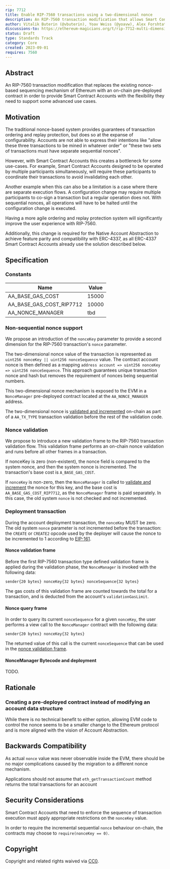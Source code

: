 ```yaml
---
rip: 7712
title: Enable RIP-7560 transactions using a two-dimensional nonce
description: An RIP-7560 transaction modification that allows Smart Contract Accounts to define their own transaction sequencing
author: Vitalik Buterin (@vbuterin), Yoav Weiss (@yoavw), Alex Forshtat (@forshtat), Dror Tirosh (@drortirosh), Shahaf Nacson (@shahafn)
discussions-to: https://ethereum-magicians.org/t/rip-7712-multi-dimensional-256-bit-nonce-for-rip-7560-account-abstraction-transactions/20094
status: Draft
type: Standards Track
category: Core
created: 2023-09-01
requires: 7560
---
```


## Abstract

An RIP-7560 transaction modification that replaces the existing nonce-based sequencing mechanism
of Ethereum with an on-chain pre-deployed contract in order to provide Smart Contract Accounts
with the flexibility they need to support some advanced use cases.

## Motivation

The traditional nonce-based system provides guarantees of transaction ordering and replay protection,
but does so at the expanse of configurability.
Accounts are not able to express their intentions like "allow these three transactions to be mined in
whatever order" or "these two sets of transactions must have separate sequential nonces".

However, with Smart Contract Accounts this creates a bottleneck for some use-cases.
For example, Smart Contract Accounts designed to be operated by multiple participants simultaneously,
will require these participants to coordinate their transactions to avoid invalidating each other.

Another example when this can also be a limitation is a case where there are separate execution flows.
A configuration change may require multiple participants to co-sign a transaction but a regular operation does not.
With sequential nonces, all operations will have to be halted until the configuration change is executed.

Having a more agile ordering and replay protection system will significantly improve the user experience with RIP-7560.

Additionally, this change is required for the Native Account Abstraction to achieve feature parity and compatibility
with ERC-4337, as all ERC-4337 Smart Contract Accounts already use the solution described below.

## Specification

### Constants

| Name                     | Value |
|--------------------------|-------|
| AA_BASE_GAS_COST         | 15000 |
| AA_BASE_GAS_COST_RIP7712 | 10000 |
| AA_NONCE_MANAGER         | tbd   |

### Non-sequential nonce support


We propose an introduction of the `nonceKey` parameter to provide a second dimension
for the RIP-7560 transaction's `nonce` parameter.

The two-dimensional nonce value of the transaction is represented as `uint256 nonceKey || uint256 nonceSequence` value.
The contract account nonce is then defined as a mapping `address account => uint256 nonceKey => uint256 nonceSequence`.
This approach guarantees unique transaction nonce and hash but removes the requirement of nonces being sequential
numbers.

This two-dimensional nonce mechanism is exposed to the EVM in a `NonceManager` pre-deployed contract
located at the `AA_NONCE_MANAGER` address.

The two-dimensional nonce is [validated and incremented](#nonce-validation-frame) on-chain
as part of a `AA_TX_TYPE` transaction validation before the rest of the validation code.

### Nonce validation

We propose to introduce a new validation frame to the RIP-7560 transaction validation flow.
This validation frame performs an on-chain nonce validation and runs before all other frames in a transaction.

If nonceKey is zero (non-existent), the nonce field is compared to the system nonce,
and then the system nonce is incremented.
The transaction's base cost is `A_BASE_GAS_COST`.

If `nonceKey` is non-zero, then the `NonceManager` is called to [validate and increment](#nonce-validation-frame)
the nonce for this key, and the base cost is `AA_BASE_GAS_COST_RIP7712`, as the `NonceManager` frame is paid separately.
In this case, the old system `nonce` is not checked and not incremented.

### Deployment transaction

During the account deployment transaction, the `nonceKey` MUST be zero.
The old system `nonce` parameter is not incremented before the transaction:
the `CREATE` or `CREATE2` opcode used by the deployer
will cause the nonce to be incremented to 1 according to [EIP-161](https://eips.ethereum.org/EIPS/eip-161).

#### Nonce validation frame

Before the first RIP-7560 transaction type defined validation frame is applied during the validation phase,
the `NonceManager` is invoked with the following data:

```
sender{20 bytes} nonceKey{32 bytes} nonceSequence{32 bytes}
```

The gas costs of this validation frame are counted towards the total for a transaction,
and is deducted from the account's `validationGasLimit`.

#### Nonce query frame

In order to query its current `nonceSequence` for a given `nonceKey`, the user performs a view call
to the `NonceManager` contract with the following data:

```
sender{20 bytes} nonceKey{32 bytes}
```

The returned value of this call is the current `nonceSequence` that can be used
in the [nonce validation frame](#nonce-validation-frame).

#### NonceManager Bytecode and deployment

TODO.

## Rationale

### Creating a pre-deployed contract instead of modifying an account data structure

While there is no technical benefit to either option, allowing EVM code to control the nonce
seems to be a smaller change to the Ethereum protocol and is more aligned with the vision of Account Abstraction.

## Backwards Compatibility

As actual `nonce` value was never observable inside the EVM, there should be no major complications caused by the
migration to a different nonce mechanism.


Applications should not assume that `eth_getTransactionCount` method returns the total transactions for an account

## Security Considerations

Smart Contract Accounts that need to enforce the sequence of transaction execution must apply appropriate restrictions
on the `nonceKey` value.

In order to require the incremental sequential `nonce` behaviour on-chain, the contracts
may choose to `require(nonceKey == 0)`.

## Copyright

Copyright and related rights waived via [CC0](../LICENSE.md).
